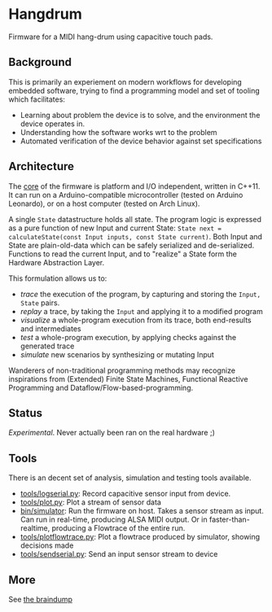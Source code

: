 
# Hangdrum

Firmware for a MIDI hang-drum using capacitive touch pads.

## Background

This is primarily an experiement on modern workflows for developing embedded software,
trying to find a programming model and set of tooling which facilitates:

* Learning about problem the device is to solve, and the environment the device operates in.
* Understanding how the software works wrt to the problem
* Automated verification of the device behavior against set specifications

## Architecture

The [core](./hangdrum.hpp) of the firmware is platform and I/O independent, written in C++11.
It can run on a Arduino-compatible microcontroller (tested on Arduino Leonardo), or on a host computer (tested on Arch Linux).

A single `State` datastructure holds all state. The program logic is expressed as a pure function of new Input and current State:
`State next = calculateState(const Input inputs, const State current)`.
Both Input and State are plain-old-data which can be safely serialized and de-serialized.
Functions to read the current Input, and to "realize" a State form the Hardware Abstraction Layer.

This formulation allows us to:

* *trace* the execution of the program, by capturing and storing the `Input, State` pairs.
* *replay* a trace, by taking the `Input` and applying it to a modified program
* *visualize* a whole-program execution from its trace, both end-results and intermediates
* *test* a whole-program execution, by applying checks against the generated trace
* *simulate* new scenarios by synthesizing or mutating Input

Wanderers of non-traditional programming methods may recognize inspirations from (Extended) Finite State Machines,
Functional Reactive Programming and Dataflow/Flow-based-programming.

## Status
*Experimental*. Never actually been ran on the real hardware ;)

## Tools
There is an decent set of analysis, simulation and testing tools available.

* [tools/logserial.py](./tools/logserial.py): Record capacitive sensor input from device.
* [tools/plot.py](./tools/plot.py): Plot a stream of sensor data
* [bin/simulator](./tools/simulator.cpp): Run the firmware on host. Takes a sensor stream as input.
Can run in real-time, producing ALSA MIDI output. Or in faster-than-realtime, producing a Flowtrace of the entire run.
* [tools/plotflowtrace.py](./tools/plotflowtrace.py): Plot a flowtrace produced by simulator, showing decisions made
* [tools/sendserial.py](./tools/sendserial.py`): Send an input sensor stream to device

## More

See [the braindump](./doc/braindump.md)
